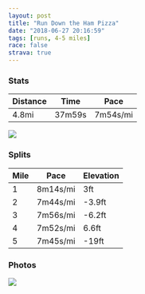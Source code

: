 ```yaml
---
layout: post
title: "Run Down the Ham Pizza"
date: "2018-06-27 20:16:59"
tags: [runs, 4-5 miles]
race: false
strava: true
---
```


### Stats

| Distance | Time | Pace |
|----------|------|------|
|4.8mi|37m59s|7m54s/mi|

<img src='https://maps.googleapis.com/maps/api/staticmap?maptype=roadmap&path=enc:o`iwFpmcbM}Bj@rBnSTl\rCbRzN|zBq^zIbCfh@u`B`Smg@zk@uWoDqToMwFoG&key=AIzaSyC1MId7bFpkLXNAaYhBSTb8jLyiSqzbDtM&size=800x800&markers=color:yellow|label:S|40.68376,-73.91465&markers=color:green|label:F|40.71555,-73.95992000000001'>

### Splits

| Mile | Pace | Elevation |
|------|------|-----------|
|1|8m14s/mi|3ft|
|2|7m44s/mi|-3.9ft|
|3|7m56s/mi|-6.2ft|
|4|7m52s/mi|6.6ft|
|5|7m45s/mi|-19ft|

### Photos
<img src='https://dgtzuqphqg23d.cloudfront.net/rZNmBhhyo1cgjFqD2lHEXtbq_kNKCNFYDn0Dt0ZT0Ls-597x768.jpg'>
